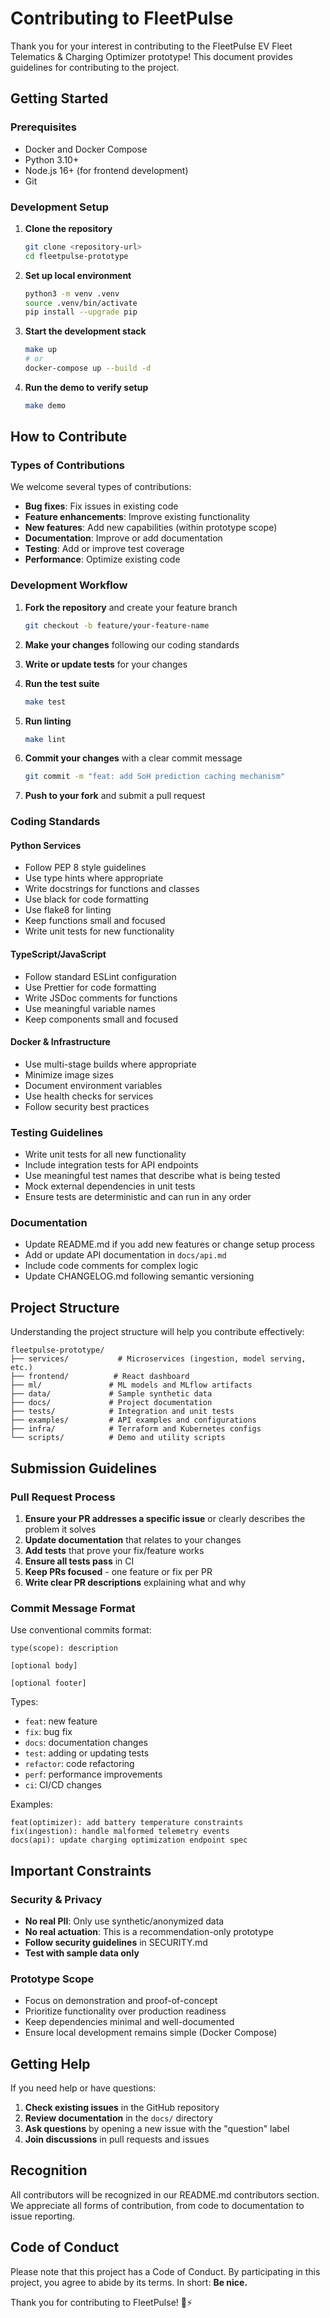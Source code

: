 # Contributing to FleetPulse

Thank you for your interest in contributing to the FleetPulse EV Fleet Telematics & Charging Optimizer prototype! This document provides guidelines for contributing to the project.

## Getting Started

### Prerequisites

- Docker and Docker Compose
- Python 3.10+
- Node.js 16+ (for frontend development)
- Git

### Development Setup

1. **Clone the repository**
   ```bash
   git clone <repository-url>
   cd fleetpulse-prototype
   ```

2. **Set up local environment**
   ```bash
   python3 -m venv .venv
   source .venv/bin/activate
   pip install --upgrade pip
   ```

3. **Start the development stack**
   ```bash
   make up
   # or
   docker-compose up --build -d
   ```

4. **Run the demo to verify setup**
   ```bash
   make demo
   ```

## How to Contribute

### Types of Contributions

We welcome several types of contributions:

- **Bug fixes**: Fix issues in existing code
- **Feature enhancements**: Improve existing functionality
- **New features**: Add new capabilities (within prototype scope)
- **Documentation**: Improve or add documentation
- **Testing**: Add or improve test coverage
- **Performance**: Optimize existing code

### Development Workflow

1. **Fork the repository** and create your feature branch
   ```bash
   git checkout -b feature/your-feature-name
   ```

2. **Make your changes** following our coding standards

3. **Write or update tests** for your changes

4. **Run the test suite**
   ```bash
   make test
   ```

5. **Run linting**
   ```bash
   make lint
   ```

6. **Commit your changes** with a clear commit message
   ```bash
   git commit -m "feat: add SoH prediction caching mechanism"
   ```

7. **Push to your fork** and submit a pull request

### Coding Standards

#### Python Services
- Follow PEP 8 style guidelines
- Use type hints where appropriate
- Write docstrings for functions and classes
- Use black for code formatting
- Use flake8 for linting
- Keep functions small and focused
- Write unit tests for new functionality

#### TypeScript/JavaScript
- Follow standard ESLint configuration
- Use Prettier for code formatting
- Write JSDoc comments for functions
- Use meaningful variable names
- Keep components small and focused

#### Docker & Infrastructure
- Use multi-stage builds where appropriate
- Minimize image sizes
- Document environment variables
- Use health checks for services
- Follow security best practices

### Testing Guidelines

- Write unit tests for all new functionality
- Include integration tests for API endpoints
- Use meaningful test names that describe what is being tested
- Mock external dependencies in unit tests
- Ensure tests are deterministic and can run in any order

### Documentation

- Update README.md if you add new features or change setup process
- Add or update API documentation in `docs/api.md`
- Include code comments for complex logic
- Update CHANGELOG.md following semantic versioning

## Project Structure

Understanding the project structure will help you contribute effectively:

```
fleetpulse-prototype/
├── services/           # Microservices (ingestion, model serving, etc.)
├── frontend/          # React dashboard
├── ml/               # ML models and MLflow artifacts
├── data/             # Sample synthetic data
├── docs/             # Project documentation
├── tests/            # Integration and unit tests
├── examples/         # API examples and configurations
├── infra/            # Terraform and Kubernetes configs
└── scripts/          # Demo and utility scripts
```

## Submission Guidelines

### Pull Request Process

1. **Ensure your PR addresses a specific issue** or clearly describes the problem it solves
2. **Update documentation** that relates to your changes
3. **Add tests** that prove your fix/feature works
4. **Ensure all tests pass** in CI
5. **Keep PRs focused** - one feature or fix per PR
6. **Write clear PR descriptions** explaining what and why

### Commit Message Format

Use conventional commits format:
```
type(scope): description

[optional body]

[optional footer]
```

Types:
- `feat`: new feature
- `fix`: bug fix
- `docs`: documentation changes
- `test`: adding or updating tests
- `refactor`: code refactoring
- `perf`: performance improvements
- `ci`: CI/CD changes

Examples:
```
feat(optimizer): add battery temperature constraints
fix(ingestion): handle malformed telemetry events
docs(api): update charging optimization endpoint spec
```

## Important Constraints

### Security & Privacy
- **No real PII**: Only use synthetic/anonymized data
- **No real actuation**: This is a recommendation-only prototype
- **Follow security guidelines** in SECURITY.md
- **Test with sample data only**

### Prototype Scope
- Focus on demonstration and proof-of-concept
- Prioritize functionality over production readiness
- Keep dependencies minimal and well-documented
- Ensure local development remains simple (Docker Compose)

## Getting Help

If you need help or have questions:

1. **Check existing issues** in the GitHub repository
2. **Review documentation** in the `docs/` directory
3. **Ask questions** by opening a new issue with the "question" label
4. **Join discussions** in pull requests and issues

## Recognition

All contributors will be recognized in our README.md contributors section. We appreciate all forms of contribution, from code to documentation to issue reporting.

## Code of Conduct

Please note that this project has a Code of Conduct. By participating in this project, you agree to abide by its terms. In short: **Be nice.**

Thank you for contributing to FleetPulse! 🚗⚡